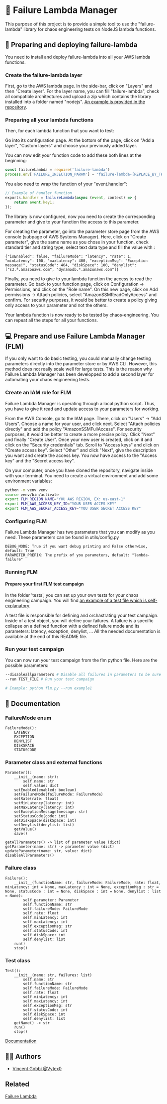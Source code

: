 
# 🧨 Failure Lambda Manager 

This purpose of this project is to provide a simple tool to use the "failure-lambda" library for chaos engineering tests on NodeJS lambda functions.




## 📝 Preparing and deploying failure-lambda

You need to install and deploy failure-lambda into all your AWS lambda functions.

### Create the failure-lambda layer

First, go to the AWS lambda page. In the side-bar, click on "Layers" and then "Create layer". For the layer name, you can fill "failure-lambda", check all compatible architectures and upload a zip which contains the library installed into a folder named "nodejs". [An example is provided in the repository](./failure-lambda-layer.zip).

### Preparing all your lambda functions

Then, for each lambda function that you want to test: 

Go into its configuration page. At the bottom of the page, click on "Add a layer", "Custom layers" and choose your previously added layer.

You can now edit your function code to add these both lines at the beginning:
```javascript
const failureLambda = require('failure-lambda')
process.env['FAILURE_INJECTION_PARAM'] = "failure-lambda-[REPLACE_BY_THE_NAME_OF_YOUR_FUNCTION]"; // ex : failure-lambda-test
```
You also need to wrap the function of your "event.handler":
```javascript
// Example of handler function
exports.handler = failureLambda(async (event, context) => {
    return event.key1;
});
```

The library is now configured, now you need to create the corresponding parameter and give to your function the access to this parameter.

For creating the parameter, go into the parameter store page from the AWS console (subpage of AWS Systems Manager). Here, click on "Create parameter", give the same name as you chose in your function, check standard tier and string type, select text data type and fill the value with :
```
{"isEnabled": false, "failureMode": "latency", "rate": 1, "minLatency": 100, "maxLatency": 400, "exceptionMsg": "Exception message!", "statusCode": 404, "diskSpace": 100, "denylist": ["s3.*.amazonaws.com", "dynamodb.*.amazonaws.com"]}
```

Finally, you need to give to your lambda function the access to read the parameter. Go back to your function page, click on Configuration -> Permissions, and click on the "Role name". On this new page, click on Add permissions -> Attach policies, select "AmazonSSMReadOnlyAccess" and confirm. For security purposes, it would be better to create a policy giving only access to your parameter and not the others.

Your lambda function is now ready to be tested by chaos-engineering. You can repeat all the steps for all your functions.
## 💻 Prepare and use Failure Lambda Manager (FLM)

If you only want to do basic testing, you could manually change testing parameters directly into the parameter store or by AWS CLI. However, this method does not really scale well for large tests. This is the reason why Failure Lambda Manager has been developped to add a second layer for automating your chaos engineering tests.

### Create an IAM role for FLM

Failure Lambda Manager is operating through a local python script. Thus, you have to give it read and update access to your parameters for working.

From the AWS Console, go to the IAM page. There, click on "Users" -> "Add Users". Choose a name for your user, and click next. Select "Attach policies directly" and add the policy "AmazonSSMFullAccess". For security purposes, it would be better to create a more precise policy. Click "Next" and finally "Create User". Once your new user is created, click on it and click on the "Security credentials" tab. Scroll to "Access keys" and click on "Create access key". Select "Other" and click "Next", give the description you want and create the access key. You now have access to the "Access key" and the "Secret access key".

On your computer, once you have cloned the repository, navigate inside with your terminal. You need to create a virtual environment and add some environment variables:
```bash
python -m venv venv
source venv/bin/activate
export FLM_REGION_NAME="YOU AWS REGION, EX: us-east-1"
export FLM_AWS_ACCESS_KEY_ID="YOUR USER ACCES KEY"
export FLM_AWS_SECRET_ACCESS_KEY="YOU USER SECRET ACCESS KEY"
```


### Configuring FLM

Failure Lambda Manager has two parameters that you can modify as you need. These parameters can be found in utils/config.py
```
DEBUG_MODE: True if you want debug printing and False otherwise, default: True
PARAMETER_PREFIX: The prefix of you parameters, default: "lambda-failure"
```


### Running FLM

#### Prepare your first FLM test campaign

In the folder 'tests', you can set up your own tests for your chaos engineering campaign. You will find [an example of a test file which is self-explanatory](./tests/example1.py).

A test file is responsible for defining and orchastrating your test campaign. Inside of a test object, you will define your failures. A failure is a specific collapse on a defined function with a defined failure mode and its parameters: latency, exception, denylist, ... All the needed documentation is available at the end of this README file.

### Run your test campaign

You can now run your test campaign from the flm python file. Here are the possible parameters:

```bash
--disableallparameters # Disable all failures in parameters to be sure that your app is functionning in its normal mode (automatically done after the end of a test)
--run TEST_FILE # Run your test campaign

# Example: python flm.py --run example1
```
## 📜 Documentation

### FailureMode enum

```
FailureMode():
    LATENCY
    EXCEPTION
    DENYLIST
    DISKSPACE
    STATUSCODE
```


### Parameter class and external functions

```
Parameter():
    __init__(name: str):
        self.name: str
        self.value: dict
    setEnabled(enabled: boolean)
    setFailureMode(failureMode: FailureMode)
    setRate(rate: float)
    setMinLatency(latency: int)
    setMaxLatency(latency: int)
    setExceptionMessage(message: str)
    setStatusCode(code: int)
    setDiskSpace(diskSpace: int)
    setDenylist(denylist: list)
    getValue()
    save()

getAllParameters() -> list of parameter value (dict)
getParameter(name: str) -> parameter value (dict)
updateParameter(name: str, value: dict)
disableAllParameters()
```

### Failure class

```
Failure():
    __init__(functionName: str, failureMode: FailureMode, rate: float, minLatency: int = None, maxLatency : int = None, exceptionMsg : str = None, statusCode : int = None, diskSpace : int = None, denylist : list = None):
        self.parameter: Parameter
        self.functionName: str
        self.failureMode: FailureMode
        self.rate: float
        self.minLatency: int
        self.maxLatency: int
        self.exceptionMsg: str
        self.statusCode: int
        self.diskSpace: int
        self.denylist: list
    run()
    stop()
```

### Test class

```
Test():
    __init__(name: str, failures: list)
        self.name: str
        self.functionName: str
        self.failureMode: FailureMode
        self.rate: float
        self.minLatency: int
        self.maxLatency: int
        self.exceptionMsg: str
        self.statusCode: int
        self.diskSpace: int
        self.denylist: list
    getName() -> str
    run()
    stop()
```

[Documentation](https://linktodocumentation)


## 👨‍💻 Authors

- [Vincent Gobbi @Vytex0](https://github.com/Vytex0)


## Related

[Failure Lambda](https://github.com/gunnargrosch/failure-lambda)
